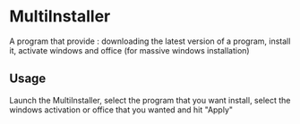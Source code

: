 # MultiInstaller

A program that provide : downloading the latest version of a program, install it, activate windows and office (for massive windows installation) 

## Usage

Launch the MultiInstaller, select the program that you want install, select the windows activation or office that you wanted and hit "Apply"